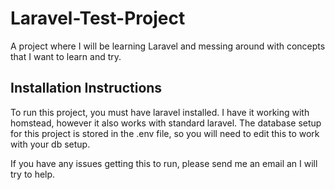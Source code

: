 # Laravel-Test-Project
A project where I will be learning Laravel and messing around with concepts that I want to learn and try.

## Installation Instructions

To run this project, you must have laravel installed. I have it working with homstead, however it also works with standard laravel.
The database setup for this project is stored in the .env file, so you will need to edit this to work with your db setup. 

If you have any issues getting this to run, please send me an email an I will try to help.